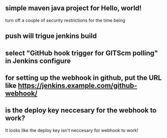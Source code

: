 ## simple maven java project for Hello, world!
turn off a couple of security restrictions for the time being

## push will trigue jenkins build

## select "GitHub hook trigger for GITScm polling" in Jenkins configure

## for setting up the webhook in github, put the URL like https://jenkins.example.com/github-webhook/

## is the deploy key neccesary for the webhook to work?
It looks like the deploy key isn't neccesary for webhook to work!

## 

